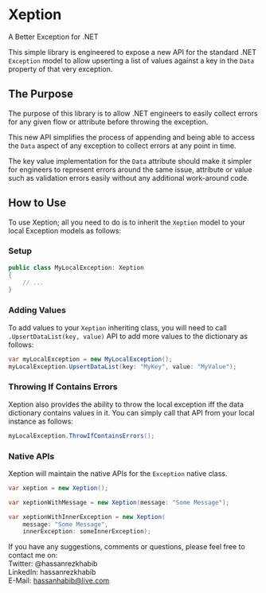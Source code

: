 # Xeption
A Better Exception for .NET

This simple library is engineered to expose a new API for the standard .NET `Exception` model to allow upserting a list of values against a key in the `Data` property of that very exception.

## The Purpose
The purpose of this library is to allow .NET engineers to easily collect errors for any given flow or attribute before throwing the exception.

This new API simplifies the process of appending and being able to access the `Data` aspect of any exception to collect errors at any point in time.

The key value implementation for the `Data` attribute should make it simpler for engineers to represent errors around the same issue, attribute or value such as validation errors easily without any additional work-around code.


## How to Use
To use Xeption; all you need to do is to inherit the `Xeption` model to your local Exception models as follows:

### Setup
```csharp
public class MyLocalException: Xeption
{
	// ...
}
```

### Adding Values
To add values to your `Xeption` inheriting class, you will need to call `.UpsertDataList(key, value)` API to add more values to the dictionary as follows:

```csharp
var myLocalException = new MyLocalException();
myLocalException.UpsertDataList(key: "MyKey", value: "MyValue");
```

### Throwing If Contains Errors
Xeption also provides the ability to throw the local exception iff the data dictionary contains values in it. You can simply call that API from your local instance as follows:

```csharp
myLocalException.ThrowIfContainsErrors();
```

### Native APIs
Xeption will maintain the native APIs for the `Exception` native class.

```csharp
var xeption = new Xeption();

var xeptionWithMessage = new Xeption(message: "Some Message");

var xeptionWithInnerException = new Xeption(
	message: "Some Message",
	innerException: someInnerException);

```

If you have any suggestions, comments or questions, please feel free to contact me on:
<br />
Twitter: @hassanrezkhabib
<br />
LinkedIn: hassanrezkhabib
<br />
E-Mail: hassanhabib@live.com
<br />


